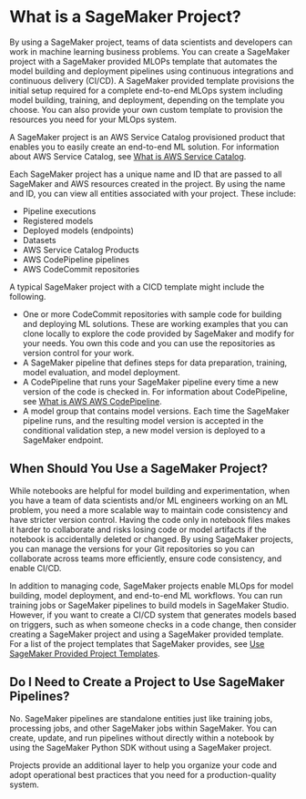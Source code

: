 # What is a SageMaker Project?<a name="sagemaker-projects-whatis"></a>

By using a SageMaker project, teams of data scientists and developers can work in machine learning business problems\. You can create a SageMaker project with a SageMaker provided MLOPs template that automates the model building and deployment pipelines using continuous integrations and continuous delivery \(CI/CD\)\. A SageMaker provided template provisions the initial setup required for a complete end\-to\-end MLOps system including model building, training, and deployment, depending on the template you choose\. You can also provide your own custom template to provision the resources you need for your MLOps system\.

A SageMaker project is an AWS Service Catalog provisioned product that enables you to easily create an end\-to\-end ML solution\. For information about AWS Service Catalog, see [What is AWS Service Catalog](https://docs.aws.amazon.com/servicecatalog/latest/adminguide/introduction.html)\.

Each SageMaker project has a unique name and ID that are passed to all SageMaker and AWS resources created in the project\. By using the name and ID, you can view all entities associated with your project\. These include:
+ Pipeline executions
+ Registered models
+ Deployed models \(endpoints\)
+ Datasets
+ AWS Service Catalog Products
+ AWS CodePipeline pipelines
+ AWS CodeCommit repositories

A typical SageMaker project with a CICD template might include the following\.
+ One or more CodeCommit repositories with sample code for building and deploying ML solutions\. These are working examples that you can clone locally to explore the code provided by SageMaker and modify for your needs\. You own this code and you can use the repositories as version control for your work\.
+ A SageMaker pipeline that defines steps for data preparation, training, model evaluation, and model deployment\.
+ A CodePipeline that runs your SageMaker pipeline every time a new version of the code is checked in\. For information about CodePipeline, see [What is AWS AWS CodePipeline](https://docs.aws.amazon.com/codepipeline/latest/userguide/welcome.html)\.
+ A model group that contains model versions\. Each time the SageMaker pipeline runs, and the resulting model version is accepted in the conditional validation step, a new model version is deployed to a SageMaker endpoint\. 

## When Should You Use a SageMaker Project?<a name="sagemaker-projects-when"></a>

While notebooks are helpful for model building and experimentation, when you have a team of data scientists and/or ML engineers working on an ML problem, you need a more scalable way to maintain code consistency and have stricter version control\. Having the code only in notebook files makes it harder to collaborate and risks losing code or model artifacts if the notebook is accidentally deleted or changed\. By using SageMaker projects, you can manage the versions for your Git repositories so you can collaborate across teams more efficiently, ensure code consistency, and enable CI/CD\. 

In addition to managing code, SageMaker projects enable MLOps for model building, model deployment, and end\-to\-end ML workflows\. You can run training jobs or SageMaker pipelines to build models in SageMaker Studio\. However, if you want to create a CI/CD system that generates models based on triggers, such as when someone checks in a code change, then consider creating a SageMaker project and using a SageMaker provided template\. For a list of the project templates that SageMaker provides, see [Use SageMaker Provided Project Templates](sagemaker-projects-templates-sm.md)\.

## Do I Need to Create a Project to Use SageMaker Pipelines?<a name="sagemaker-projects-need"></a>

No\. SageMaker pipelines are standalone entities just like training jobs, processing jobs, and other SageMaker jobs within SageMaker\. You can create, update, and run pipelines without directly within a notebook by using the SageMaker Python SDK without using a SageMaker project\.

Projects provide an additional layer to help you organize your code and adopt operational best practices that you need for a production\-quality system\.